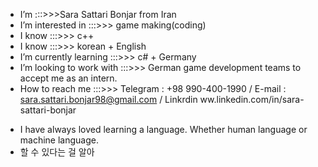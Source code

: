 -  I’m :::>>>Sara Sattari Bonjar from Iran
-  I’m interested in :::>>> game making(coding)
-  I know :::>>> c++
-  I know :::>>> korean + English
-  I’m currently learning :::>>> c# + Germany 
-  I’m looking to work with :::>>> German game development teams to accept me as an intern.
-  How to reach me :::>>> Telegram : +98 990-400-1990 / E-mail : sara.sattari.bonjar98@gmail.com / Linkrdin ww.linkedin.com/in/sara-sattari-bonjar

  
+  I have always loved learning a language. Whether human language or machine language.
+  할 수 있다는 걸 알아
